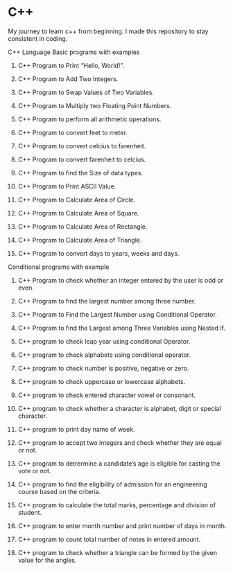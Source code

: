 
# C++
My journey to learn c++ from beginning. I made this repository to stay consistent in coding.

C++ Language Basic programs with examples


1. C++ Program to Print “Hello, World!”.

2. C++ Program to Add Two Integers.

3. C++ Program to Swap Values of Two Variables.

4. C++ Program to Multiply two Floating Point Numbers.

5. C++ Program to perform all arithmetic operations.

6. C++ Program to convert feet to meter.

7. C++ Program to convert celcius to farenheit.

8. C++ Program to convert farenheit to celcius.

9. C++ Program to find the Size of data types.

10. C++ Program to Print ASCII Value.

11. C++ Program to Calculate Area of Circle.

12. C++ Program to Calculate Area of Square.

13. C++ Program to Calculate Area of Rectangle.

14. C++ Program to Calculate Area of Triangle.

15. C++ Program to convert days to years, weeks and days.

Conditional programs with example


 1. C++ Program to check whether an integer entered by the user is odd or even.

 2. C++ Program to find the largest number among three number.

 3. C++ Program to Find the Largest Number using Conditional Operator.

 4. C++ Program to find the Largest among Three Variables using Nested if.

 5. C++ program to check leap year using conditional Operator.

 6. C++ program to check alphabets using conditional operator.

 7. C++ program to check number is positive, negative or zero.

 8. C++ program to check uppercase or lowercase alphabets.

 9. C++ program to check entered character vowel or consonant.

 10. C++ program to check whether a character is alphabet, digit or special character.

 11. C++ program to print day name of week.

 12. C++ program to accept two integers and check whether they are equal or not.

 13. C++ program to detrermine a candidate’s age is eligible for casting the vote or not.

 14. C++ program to find the eligibility of admission for an engineering course based on the criteria.

 15. C++ program to calculate the total marks, percentage and division of student.

 16. C++ program to enter month number and print number of days in month.

 17. C++ program to count total number of notes in entered amount.

 18. C++ program to check whether a triangle can be formed by the given value for the angles.


